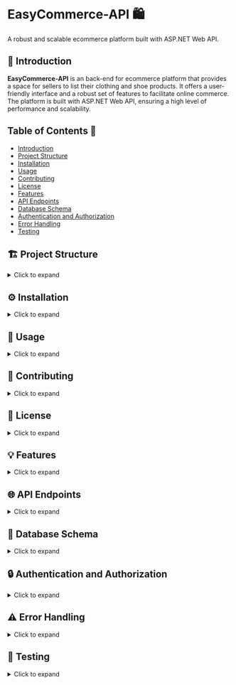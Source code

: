 # EasyCommerce-API 🛍️
A robust and scalable ecommerce platform built with ASP.NET Web API.

## 📖 Introduction

**EasyCommerce-API** is an back-end for ecommerce platform that provides a space for sellers to list their clothing and shoe products. It offers a user-friendly interface and a robust set of features to facilitate online commerce. The platform is built with ASP.NET Web API, ensuring a high level of performance and scalability.

## Table of Contents 📑
- [Introduction](#-introduction)
- [Project Structure](#-project-structure)
- [Installation](#-installation)
- [Usage](#-usage)
- [Contributing](#-contributing)
- [License](#-license)
- [Features](#-features)
- [API Endpoints](#-api-endpoints)
- [Database Schema](#-database-schema)
- [Authentication and Authorization](#-authentication-and-authorization)
- [Error Handling](#-error-handling)
- [Testing](#-testing)


## 🏗️ Project Structure
<details>
<summary>Click to expand</summary>

The project has the following structure:

- **Root Directory**
    - **Dependencies**: Contains third-party libraries and NuGet packages used by the project.
    - **Properties**: Stores configuration files for the project.
    - **Config**: Holds additional configuration files specific to the application's logic.
    - **Controllers**: Contains the C# classes responsible for handling API requests and responses.
    - **Data**: Houses the data access layer of the application.
    - **Hubs**: Contains SignalR hubs if the application uses real-time communication features.
    - **Middleware**: Holds custom middleware components that intercept and process HTTP requests before they reach the controllers.
    - **Models**: Stores the C# classes representing the data models used by the application.
    - **RequestHelpers**: Contains helper classes for processing and validating API request data.
    - **Services**: Holds the application's core business logic, implemented as reusable services.
    - **.env.dev**: Stores environment variables specific to the development environment.
    - **appsettings.json**: Contains the main application configuration settings.
    - **appsettings.Development.json**: Overrides or augments appsettings.json with development-specific settings.
    - **Dockerfile**: Specifies the instructions for building a Docker image for the application.
    - **Program.cs**: The main entry point of the application.

- **Subdirectory (C# Lib)**
    - **Dependencies**: Holds external libraries for this sub-project.
    - **Env.cs**: Defines environment variables specific to this sub-project.

</details>

## ⚙️ Installation
<details>
<summary>Click to expand</summary>

To install and run the project, you have two options:

1. **Using Docker Compose**: Run the command `docker-compose up --build`. This will build the Docker images and start the services, including the PostgreSQL container.

2. **Locally without Docker**: Change the `DB_CONNECTION_STRING` in the `appsettings.Development.json` file to point to your local PostgreSQL database. Then, run the project using your preferred method (e.g., your IDE, `dotnet run`, etc.).

Before building the project, you might want to run `dotnet restore` to ensure all NuGet packages used in the project are restored. However, this step is not strictly necessary as `dotnet build` will implicitly run `dotnet restore` if it's needed.

</details>

## 🚀 Usage
<details>
<summary>Click to expand</summary>

Instructions on how to use the project.

</details>

## 👥 Contributing
<details>
<summary>Click to expand</summary>

Instructions on how to contribute to the project.

</details>

## 📄 License
<details>
<summary>Click to expand</summary>

Information about the project's license.

</details>

## 💡 Features
<details>
<summary>Click to expand</summary>

List of features in the project.

</details>

## 🌐 API Endpoints
<details>
<summary>Click to expand</summary>

Description of the API endpoints and their functionality.

</details>

## 💾 Database Schema
<details>
<summary>Click to expand</summary>

Description of the database schema used in the project.

</details>

## 🔒 Authentication and Authorization
<details>
<summary>Click to expand</summary>

Description of how authentication and authorization is handled in the project.

</details>

## ⚠️ Error Handling
<details>
<summary>Click to expand</summary>

Description of how errors are handled in the project.

</details>

## 🧪 Testing
<details>
<summary>Click to expand</summary>

Description of how testing is done in the project.

</details>